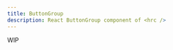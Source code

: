 ```yaml
---
title: ButtonGroup
description: React ButtonGroup component of <hrc />
---
```


<!-- TODO: Get docs from @hrc/button -->

WIP
